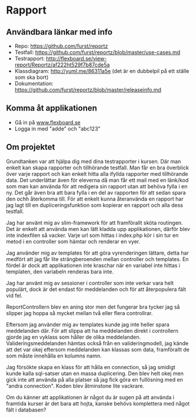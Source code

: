 # Rapport

## Användbara länkar med info

* Repo: https://github.com/furst/reportz
* Testfall: https://github.com/furst/reportz/blob/master/use-cases.md
* Testrapport: http://flexboard.se/view-report/Reportz/af222ht529f7b87cde5a
* Klassdiagram: http://yuml.me/86311a5e (det är en dubbelpil på ett ställe som ska bort)
* Dokumentation: https://github.com/furst/reportz/blob/master/releaseinfo.md

## Komma åt applikationen

* Gå in på www.flexboard.se
* Logga in med "adde" och "abc123"

## Om projektet

Grundtanken var att hjälpa dig med dina testrapporter i kursen. Där man enkelt kan skapa rapporter och tillhörande testfall. Man får en bra överblick över varje rapport och kan enkelt hitta alla ifyllda rapporter med tillhörande data. Det underlättar även för eleverna då man får ett mail med en länk/kod som man kan använda för att redigera sin rapport utan att behöva fylla i en ny. Det går även bra att bara fylla i en del av rapporten för att sedan spara den ochh återkomma till. För att enkelt kunna återanvända en rapport har jag lagt till en dupliceringsfunktion som kopierar en rapport och alla dess testfall.

Jag har använt mig av slim-framework för att framförallt sköta routingen. Det är enkelt att använda men kan lätt kladda upp applikationen, därför blev inte indexfilen så vacker. Varje url som hittas i index.php kör i sin tur en metod i en controller som hämtar och renderar en vyer.

Jag använder mig av templates för att göra vyrenderingen lättare, detta har medfört att jag får lite strängberoenden mellan controller och templates. En fördel är dock att applikationen inte kraschar när en variabel inte hittas i templaten, den variabeln renderas bara inte.

Jag har använt mig av sessioner i controller som inte verkar vara helt populärt, dock är det endast för meddelanden och för att återpopulera fält vid fel.

ReportControllern blev en aning stor men det fungerar bra tycker jag så slipper jag hoppa så mycket mellan två eller flera controllrar.

Eftersom jag använder mig av templates kunde jag inte heller spara meddelanden där. För att slippa att ha meddelanden direkt i controllern gjorde jag en vyklass som håller de olika meddelanden. Valideringsmeddelanden hämtas också från en valideringmodell, jag kände att det var okej eftersom meddelanden kan klassas som data, framförallt de som måste innehålla en kolumns namn.

Jag försökte skapa en klass för att hålla en connection, så jag smidigt kunde kalla sql-satser utan en massa duplicering. Den blev helt okej men gick inte att använda på alla platser så jag fick göra en fullösning med en "andra connection". Koden blev åtminstone lite vackrare.

Om du känner att applikationen är något du är sugen på att använda i framtida kurser är det bara att hojta, kanske behövs komplettera med något fält i databasen?

